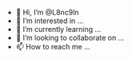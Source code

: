 - 👋 Hi, I’m @L8nc9ln
- 👀 I’m interested in ...
- 🌱 I’m currently learning ...
- 💞️ I’m looking to collaborate on ...
- 📫 How to reach me ...

<!---
L8nc9ln/L8nc9ln is a ✨ special ✨ repository because its `README.md` (this file) appears on your GitHub profile.
You can click the Preview link to take a look at your changes.
--->
